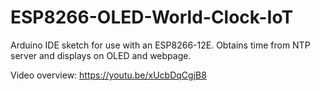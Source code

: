 # ESP8266-OLED-World-Clock-IoT
Arduino IDE sketch for use with an ESP8266-12E.  Obtains time from NTP server and displays on OLED and webpage.

Video overview: https://youtu.be/xUcbDqCgjB8


